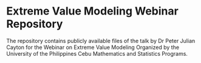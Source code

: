 # Extreme Value Modeling Webinar Repository

The repository contains publicly available files of the talk by Dr Peter Julian Cayton for the Webinar on Extreme Value Modeling Organized by the University of the Philippines Cebu Mathematics and Statistics Programs.
